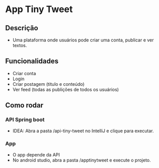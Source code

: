 # App Tiny Tweet

## Descrição
 - Uma plataforma onde usuários pode criar uma conta, publicar e ver textos.

## Funcionalidades
 - Criar conta
 - Login
 - Criar postagem (titulo e conteúdo)
 - Ver feed (todas as publições de todos os usuários)

## Como rodar
### API Spring boot
 - IDEA: Abra a pasta /api-tiny-tweet no IntelliJ e clique para executar.

### App
 - O app depende da API
 - No android studio, abra a pasta /apptinytweet e execute o projeto.